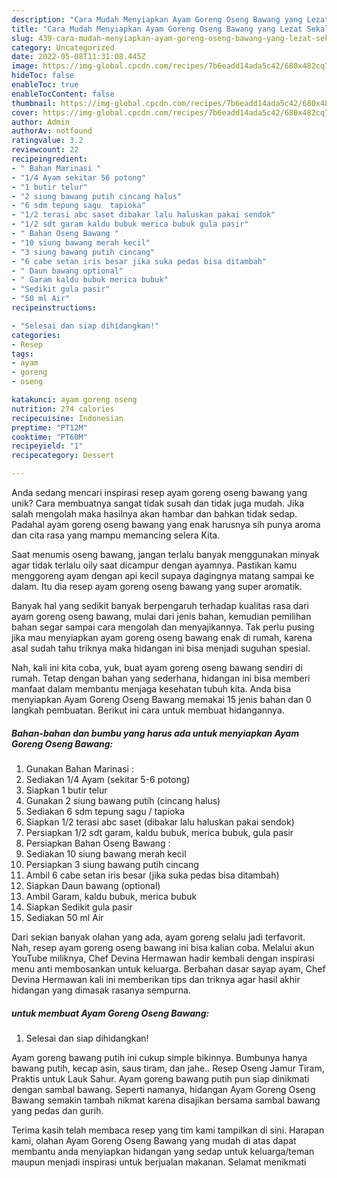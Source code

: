 ```yaml
---
description: "Cara Mudah Menyiapkan Ayam Goreng Oseng Bawang yang Lezat Sekali"
title: "Cara Mudah Menyiapkan Ayam Goreng Oseng Bawang yang Lezat Sekali"
slug: 439-cara-mudah-menyiapkan-ayam-goreng-oseng-bawang-yang-lezat-sekali
category: Uncategorized
date: 2022-05-08T11:31:08.445Z
image: https://img-global.cpcdn.com/recipes/7b6eadd14ada5c42/680x482cq70/ayam-goreng-oseng-bawang-foto-resep-utama.jpg
hideToc: false
enableToc: true
enableTocContent: false
thumbnail: https://img-global.cpcdn.com/recipes/7b6eadd14ada5c42/680x482cq70/ayam-goreng-oseng-bawang-foto-resep-utama.jpg
cover: https://img-global.cpcdn.com/recipes/7b6eadd14ada5c42/680x482cq70/ayam-goreng-oseng-bawang-foto-resep-utama.jpg
author: Admin
authorAv: notfound
ratingvalue: 3.2
reviewcount: 22
recipeingredient:
- " Bahan Marinasi "
- "1/4 Ayam sekitar 56 potong"
- "1 butir telur"
- "2 siung bawang putih cincang halus"
- "6 sdm tepung sagu  tapioka"
- "1/2 terasi abc saset dibakar lalu haluskan pakai sendok"
- "1/2 sdt garam kaldu bubuk merica bubuk gula pasir"
- " Bahan Oseng Bawang "
- "10 siung bawang merah kecil"
- "3 siung bawang putih cincang"
- "6 cabe setan iris besar jika suka pedas bisa ditambah"
- " Daun bawang optional"
- " Garam kaldu bubuk merica bubuk"
- "Sedikit gula pasir"
- "50 ml Air"
recipeinstructions:

- "Selesai dan siap dihidangkan!"
categories:
- Resep
tags:
- ayam
- goreng
- oseng

katakunci: ayam goreng oseng 
nutrition: 274 calories
recipecuisine: Indonesian
preptime: "PT12M"
cooktime: "PT60M"
recipeyield: "1"
recipecategory: Dessert

---
```





Anda sedang mencari inspirasi resep ayam goreng oseng bawang yang unik? Cara membuatnya sangat tidak susah dan tidak juga mudah. Jika salah mengolah maka hasilnya akan hambar dan bahkan tidak sedap. Padahal ayam goreng oseng bawang yang enak harusnya sih punya aroma dan cita rasa yang mampu memancing selera Kita.





Saat menumis oseng bawang, jangan terlalu banyak menggunakan minyak agar tidak terlalu oily saat dicampur dengan ayamnya. Pastikan kamu menggoreng ayam dengan api kecil supaya dagingnya matang sampai ke dalam. Itu dia resep ayam goreng oseng bawang yang super aromatik.

Banyak hal yang sedikit banyak berpengaruh terhadap kualitas rasa dari ayam goreng oseng bawang, mulai dari jenis bahan, kemudian pemilihan bahan segar sampai cara mengolah dan menyajikannya. Tak perlu pusing jika mau menyiapkan ayam goreng oseng bawang enak di rumah, karena asal sudah tahu triknya maka hidangan ini bisa menjadi suguhan spesial.






Nah, kali ini kita coba, yuk, buat ayam goreng oseng bawang sendiri di rumah. Tetap dengan bahan yang sederhana, hidangan ini bisa memberi manfaat dalam membantu menjaga kesehatan tubuh kita. Anda bisa menyiapkan Ayam Goreng Oseng Bawang memakai 15 jenis bahan dan 0 langkah pembuatan. Berikut ini cara untuk membuat hidangannya.

<!--inarticleads1-->

##### Bahan-bahan dan bumbu yang harus ada untuk menyiapkan Ayam Goreng Oseng Bawang:

1. Gunakan  Bahan Marinasi :
1. Sediakan 1/4 Ayam (sekitar 5-6 potong)
1. Siapkan 1 butir telur
1. Gunakan 2 siung bawang putih (cincang halus)
1. Sediakan 6 sdm tepung sagu / tapioka
1. Siapkan 1/2 terasi abc saset (dibakar lalu haluskan pakai sendok)
1. Persiapkan 1/2 sdt garam, kaldu bubuk, merica bubuk, gula pasir
1. Persiapkan  Bahan Oseng Bawang :
1. Sediakan 10 siung bawang merah kecil
1. Persiapkan 3 siung bawang putih cincang
1. Ambil 6 cabe setan iris besar (jika suka pedas bisa ditambah)
1. Siapkan  Daun bawang (optional)
1. Ambil  Garam, kaldu bubuk, merica bubuk
1. Siapkan Sedikit gula pasir
1. Sediakan 50 ml Air


Dari sekian banyak olahan yang ada, ayam goreng selalu jadi terfavorit. Nah, resep ayam goreng oseng bawang ini bisa kalian coba. Melalui akun YouTube miliknya, Chef Devina Hermawan hadir kembali dengan inspirasi menu anti membosankan untuk keluarga. Berbahan dasar sayap ayam, Chef Devina Hermawan kali ini memberikan tips dan triknya agar hasil akhir hidangan yang dimasak rasanya sempurna. 

<!--inarticleads2-->

#####  untuk membuat Ayam Goreng Oseng Bawang:


1. Selesai dan siap dihidangkan!

Ayam goreng bawang putih ini cukup simple bikinnya. Bumbunya hanya bawang putih, kecap asin, saus tiram, dan jahe.. Resep Oseng Jamur Tiram, Praktis untuk Lauk Sahur. Ayam goreng bawang putih pun siap dinikmati dengan sambal bawang. Seperti namanya, hidangan Ayam Goreng Oseng Bawang semakin tambah nikmat karena disajikan bersama sambal bawang yang pedas dan gurih. 

Terima kasih telah membaca resep yang tim kami tampilkan di sini. Harapan kami, olahan Ayam Goreng Oseng Bawang yang mudah di atas dapat membantu anda menyiapkan hidangan yang sedap untuk keluarga/teman maupun menjadi inspirasi untuk berjualan makanan. Selamat menikmati
